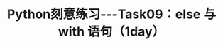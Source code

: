 ---
title: Python刻意练习---Task09：else 与 with 语句（1day）
categories:
 - deliberate-practice
tags:
 - python
---